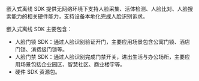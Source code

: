 嵌入式离线 SDK 提供无网络环境下支持人脸采集、活体检测、人脸比对、人脸搜索能力的相关硬件能力，支持设备本地化完成人脸识别诉求。

嵌入式离线 SDK 主要包含：
- 人脸门锁 SDK：通过人脸识别验证开门，主要应用场景包含公寓门锁、酒店门锁、消费级门锁等。
- 人脸门禁 SDK：通过人脸识别完成门禁开关，进出生活与办公场所，主要应用场景包括企业园区、智慧社区、商业楼宇等。
- 硬件 SDK 资源包。
